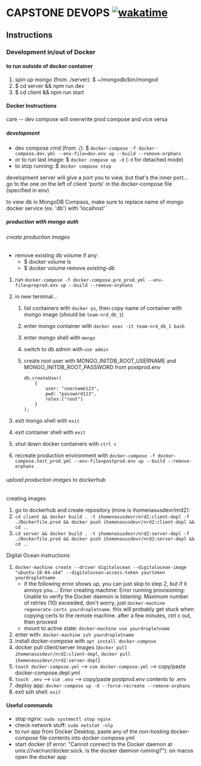 # CAPSTONE DEVOPS [![wakatime](https://wakatime.com/badge/github/irackson/dockerized-mern.svg)](https://wakatime.com/badge/github/irackson/dockerized-mern)

## Instructions

### Development in/out of Docker

#### to run outside of docker container

1. spin up mongo (from ./server): $ ~/mongodb/bin/mongod
2. $ cd server && npm run dev
3. $ cd client && npm run start

#### Docker Instructions

care -- dev compose will overwrite prod compose and vice versa

##### development

-   dev compose cmd (from ./): $ `docker-compose -f docker-compose.dev.yml --env-file=dev.env up --build --remove-orphans`
-   or to run last image: $ `docker compose up -d` (`-d` for detached mode)
-   to stop running: $ `docker compose stop`

development server will give a port you to view, but that's the inner port... go to the one on the left of client 'ports' in the docker-compose file (specified in env)

to view db in MongoDB Compass, make sure to replace name of mongo docker service (ex. 'db') with 'localhost'

##### production with mongo auth

###### create production images

-   remove existing db volume if any:
    -   $ docker volume ls
    -   $ docker volume remove _existing-db_

1. run `docker-compose -f docker-compose.pre_prod.yml --env-file=preprod.env up --build --remove-orphans`
2. in new terminal...

    1. list containers with `docker ps`, then copy name of container with mongo image (should be `team-nrd_db_1`)
    2. enter mongo container with `docker exec -it team-nrd_db_1 bash`
    3. enter mongo shell with `mongo`
    4. switch to db admin with `use admin`
    5. create root user with MONGO_INITDB_ROOT_USERNAME and MONGO_INITDB_ROOT_PASSWORD from postprod.env

        ```language='bash'
        db.createUser(
            {
                user: "username123",
                pwd: "password123",
                roles:["root"]
            }
        );
        ```

3. exit mongo shell with `exit`
4. exit container shell with `exit`
5. shut down docker containers with `ctrl c`
6. recreate production environment with `docker-compose -f docker-compose.test_prod.yml --env-file=postprod.env up --build --remove-orphans`

###### upload production images to dockerhub

creating images

1. go to dockerhub and create repository (mine is ihomenasusdevr/nrd2):
2. `cd client && docker build . -t ihomenasusdevr/nrd2:client-depl -f ./Dockerfile.prod && docker push ihomenasusdevr/nrd2:client-depl && cd ..`
3. `cd server && docker build . -t ihomenasusdevr/nrd2:server-depl -f ./Dockerfile.prod && docker push ihomenasusdevr/nrd2:server-depl && cd ..`

Digital Ocean instructions

1. `docker-machine create --driver digitalocean --digitalocean-image "ubuntu-18-04-x64" --digitalocean-access-token yourtoken yourdropletname`
    - if the following error shows up, you can just skip to step 2, but if it annoys you...: Error creating machine: Error running provisioning: Unable to verify the Docker daemon is listening: Maximum number of retries (10) exceeded, don't worry, just `docker-machine regenerate-certs yourdropletname`. this will probably get stuck when copying certs to the remote machine. after a few minutes, ctrl c out, then proceed
    - mount to active state: `docker-machine use yourdropletname`
2. enter with: `docker-machine ssh yourdropletname`
3. install docker-compose with `apt install docker-compose`
4. docker pull client/server images (`docker pull ihomenasusdevr/nrd2:client-depl`, `docker pull ihomenasusdevr/nrd2:server-depl`)
5. `touch docker-compose.yml` --> `vim docker-compose.yml` --> copy/paste docker-compose.depl.yml
6. `touch .env` --> `vim .env` --> copy/paste postprod.env contents to .env
7. deploy app: `docker-compose up -d --force-recreate --remove-orphans`
8. exit ssh shell: `exit`

#### Useful commands

-   stop nginx: `sudo systemctl stop nginx`
-   check network stuff: `sudo netstat -nlp`
-   to run app from Docker Desktop, paste any of the non-hosting docker-compose file contents into docker-compose.yml
-   start docker (if error: "Cannot connect to the Docker daemon at unix:///var/run/docker.sock. Is the docker daemon running?"): on macos open the docker app
